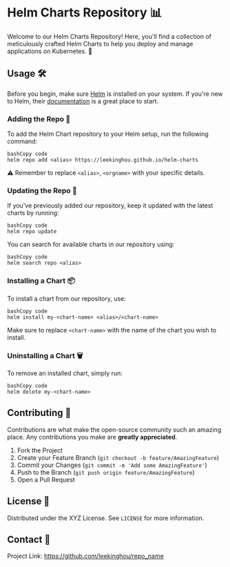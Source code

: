 # Helm Charts Repository 📊

Welcome to our Helm Charts Repository! Here, you'll find a collection of meticulously crafted Helm Charts to help you deploy and manage applications on Kubernetes. 🚀

## Usage 🛠️

Before you begin, make sure [Helm](https://helm.sh/) is installed on your system. If you're new to Helm, their [documentation](https://helm.sh/docs) is a great place to start.

### Adding the Repo 📝

To add the Helm Chart repository to your Helm setup, run the following command:

```
bashCopy code
helm repo add <alias> https://leekinghou.github.io/helm-charts
```

⚠️ Remember to replace `<alias>`, `<orgname>` with your specific details.

### Updating the Repo 🔄

If you've previously added our repository, keep it updated with the latest charts by running:

```
bashCopy code
helm repo update
```

You can search for available charts in our repository using:

```
bashCopy code
helm search repo <alias>
```

### Installing a Chart 📦

To install a chart from our repository, use:

```
bashCopy code
helm install my-<chart-name> <alias>/<chart-name>
```

Make sure to replace `<chart-name>` with the name of the chart you wish to install.

### Uninstalling a Chart 🗑️

To remove an installed chart, simply run:

```
bashCopy code
helm delete my-<chart-name>
```

## Contributing 🤝

Contributions are what make the open-source community such an amazing place. Any contributions you make are **greatly appreciated**.

1. Fork the Project
2. Create your Feature Branch (`git checkout -b feature/AmazingFeature`)
3. Commit your Changes (`git commit -m 'Add some AmazingFeature'`)
4. Push to the Branch (`git push origin feature/AmazingFeature`)
5. Open a Pull Request

## License 📄

Distributed under the XYZ License. See `LICENSE` for more information.

## Contact 📧

Project Link: https://github.com/leekinghou/repo_name
